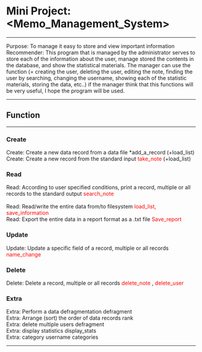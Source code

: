 
# Mini Project: <Memo_Management_System>

***

Purpose: To manage it easy to store and view important information </br>
Recommender: This program that is managed by the administrator serves to store each of the information about the user, manage stored the contents in the database, and show the statistical materials. The manager can use the function (= creating the user, deleting the user, editing the note, finding the user by searching, changing the username, showing each of the statistic materials, storing the data, etc..) if the manager think that this functions will be very useful, I hope the program will be used. 

***

## Function
***
### Create
Create: Create a new data record from a data file *add_a_record (+load_list) </br>
Create: Create a new record from the standard input	<font color="red"> take_note </font> (+load_list)	

### Read

Read: According to user specified conditions, print a record, multiple or all records to the standard output <font color="red"> search_note </font></br>		
Read: Read/write the entire data from/to filesystem	<font color="red"> load_list, save_information </font></br>
Read: Export the entire data in a report format as a .txt file <font color="red"> Save_report </font></br>	

### Update

Update: Update a specific field of a record, multiple or all records <span style="color:red;"> name_change </span>

### Delete
Delete: Delete a record, multiple or all records	<span style="color:red;"> delete_note </span> , <span style="color:red;"> delete_user </span>

### Extra

Extra: Perform a data defragmentation	defragment </br>
Extra: Arrange (sort) the order of data records	rank </br>
Extra: delete multiple users	defragment	</br>
Extra: display statistics	display_stats	</br>
Extra: category username	categories	</br>

***
